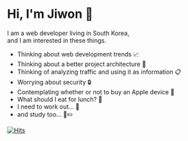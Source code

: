 # Hi, I'm Jiwon 👋

I am a web developer living in South Korea,<br/>
and I am interested in these things.

- Thinking about web development trends 📈
- Thinking about a better project architecture 🎨
- Thinking of analyzing traffic and using it as information 📋
- Worrying about security 🔒
- Contemplating whether or not to buy an Apple device 🍏
- What should I eat for lunch? 🍔
- I need to work out... 💪
- and study too... 📖✏️

[![Hits](https://hits.seeyoufarm.com/api/count/incr/badge.svg?url=https%3A%2F%2Fgithub.com%2Fjwiam&count_bg=%2379C83D&title_bg=%23555555&icon=&icon_color=%23E7E7E7&title=+Hi%F0%9F%91%8B+&edge_flat=true)](https://hits.seeyoufarm.com)
